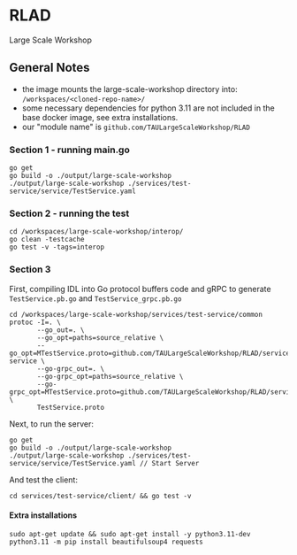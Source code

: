 # RLAD

Large Scale Workshop

## General Notes
- the image mounts the large-scale-workshop directory into: `/workspaces/<cloned-repo-name>/`
- some necessary dependencies for python 3.11 are not included in the base docker image, see extra installations.
- our "module name" is `github.com/TAULargeScaleWorkshop/RLAD`

### Section 1 - running main.go
```
go get
go build -o ./output/large-scale-workshop
./output/large-scale-workshop ./services/test-service/service/TestService.yaml
```

### Section 2 - running the test
```
cd /workspaces/large-scale-workshop/interop/
go clean -testcache
go test -v -tags=interop
```

### Section 3
First, compiling IDL into Go protocol buffers code and gRPC to generate `TestService.pb.go` and `TestService_grpc.pb.go`
```
cd /workspaces/large-scale-workshop/services/test-service/common
protoc -I=. \
       --go_out=. \
       --go_opt=paths=source_relative \
       --go_opt=MTestService.proto=github.com/TAULargeScaleWorkshop/RLAD/services/test-service \
       --go-grpc_out=. \
       --go-grpc_opt=paths=source_relative \
       --go-grpc_opt=MTestService.proto=github.com/TAULargeScaleWorkshop/RLAD/services/testservice/TestService.proto \
       TestService.proto
```
Next, to run the server:
```
go get
go build -o ./output/large-scale-workshop
./output/large-scale-workshop ./services/test-service/service/TestService.yaml // Start Server
```
And test the client:
```
cd services/test-service/client/ && go test -v
```

#### Extra installations
```
sudo apt-get update && sudo apt-get install -y python3.11-dev
python3.11 -m pip install beautifulsoup4 requests
```
